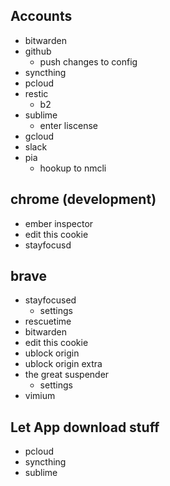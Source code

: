 ## Accounts
  - bitwarden
  - github
    - push changes to config
  - syncthing
  - pcloud
  - restic
    - b2
  - sublime
    - enter liscense
  - gcloud
  - slack
  - pia
    - hookup to nmcli

## chrome (development)
  - ember inspector
  - edit this cookie
  - stayfocusd

## brave
  - stayfocused
    - settings
  - rescuetime
  - bitwarden
  - edit this cookie
  - ublock origin
  - ublock origin extra
  - the great suspender
    - settings
  - vimium

## Let App download stuff
  - pcloud
  - syncthing
  - sublime
